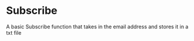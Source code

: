 Subscribe
=========

A basic Subscribe function that takes in the email address and stores it in a txt file
